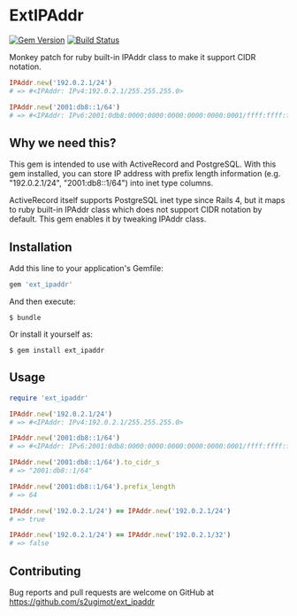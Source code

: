 # ExtIPAddr

[![Gem Version](https://badge.fury.io/rb/ext_ipaddr.svg)](https://badge.fury.io/rb/ext_ipaddr)
[![Build Status](https://travis-ci.org/s2ugimot/ext_ipaddr.svg?branch=master)](https://travis-ci.org/s2ugimot/ext_ipaddr)

Monkey patch for ruby built-in IPAddr class to make it support CIDR notation.

```ruby
IPAddr.new('192.0.2.1/24')
# => #<IPAddr: IPv4:192.0.2.1/255.255.255.0>

IPAddr.new('2001:db8::1/64')
# => #<IPAddr: IPv6:2001:0db8:0000:0000:0000:0000:0000:0001/ffff:ffff:ffff:ffff:0000:0000:0000:0000>
```


## Why we need this?

This gem is intended to use with ActiveRecord and PostgreSQL.
With this gem installed, you can store IP address with prefix length information (e.g. "192.0.2.1/24", "2001:db8::1/64") into inet type columns.

ActiveRecord itself supports PostgreSQL inet type since Rails 4, but it maps to ruby built-in IPAddr class which does not support CIDR notation by default.
This gem enables it by tweaking IPAddr class.


## Installation

Add this line to your application's Gemfile:

```ruby
gem 'ext_ipaddr'
```

And then execute:

    $ bundle

Or install it yourself as:

    $ gem install ext_ipaddr


## Usage

```ruby
require 'ext_ipaddr'

IPAddr.new('192.0.2.1/24')
# => #<IPAddr: IPv4:192.0.2.1/255.255.255.0>

IPAddr.new('2001:db8::1/64')
# => #<IPAddr: IPv6:2001:0db8:0000:0000:0000:0000:0000:0001/ffff:ffff:ffff:ffff:0000:0000:0000:0000>

IPAddr.new('2001:db8::1/64').to_cidr_s
# => "2001:db8::1/64"

IPAddr.new('2001:db8::1/64').prefix_length
# => 64

IPAddr.new('192.0.2.1/24') == IPAddr.new('192.0.2.1/24')
# => true

IPAddr.new('192.0.2.1/24') == IPAddr.new('192.0.2.1/32')
# => false
```


## Contributing

Bug reports and pull requests are welcome on GitHub at https://github.com/s2ugimot/ext_ipaddr
